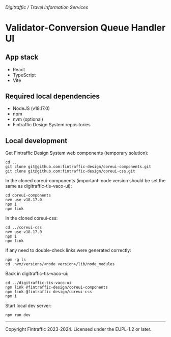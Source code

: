 ###### Digitraffic / Travel Information Services

# Validator-Conversion Queue Handler UI

## App stack

- React
- TypeScript
- Vite

## Required local dependencies

- NodeJS (v18.17.0)
- npm
- nvm (optional)
- Fintraffic Design System repositories

## Local development

Get Fintraffic Design System web components (temporary solution):
```shell
cd ..
git clone git@github.com:fintraffic-design/coreui-components.git
git clone git@github.com:fintraffic-design/coreui-css.git
```

In the cloned coreui-components (important: node version should be set the same as digitraffic-tis-vaco-ui):
```shell
cd coreui-components
nvm use v18.17.0
npm i
npm link
```

In the cloned coreui-css:
```shell
cd ../coreui-css
nvm use v18.17.0
npm i
npm link
```

If any need to double-check links were generated correctly:
```
npm -g ls
cd .nvm/versions/<node version>/lib/node_modules
```

Back in digitraffic-tis-vaco-ui:
```shell
cd ../digitraffic-tis-vaco-ui
npm link @fintraffic-design/coreui-components
npm link @fintraffic-design/coreui-css
npm i
```

Start local dev server:
```
npm run dev
```

---

Copyright Fintraffic 2023-2024. Licensed under the EUPL-1.2 or later.

[gtfs]: https://gtfs.org/
[netex-nordic]: https://enturas.atlassian.net/wiki/spaces/PUBLIC/pages/728891481/Nordic+NeTEx+Profile
